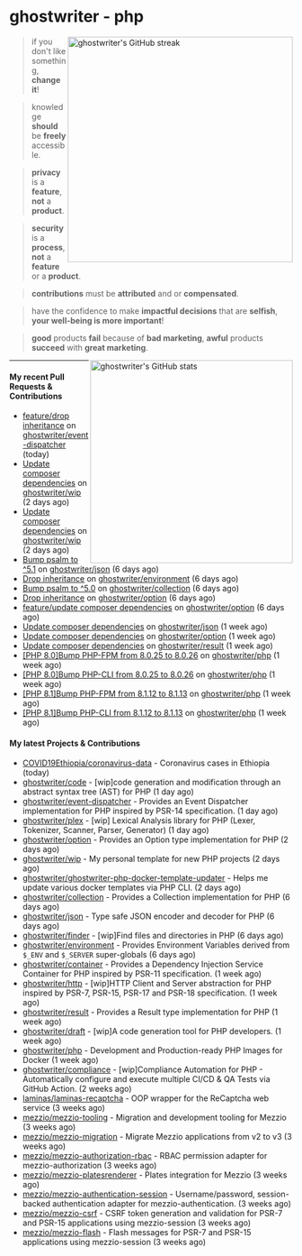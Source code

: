 # ghostwriter - php

<img alt="ghostwriter's GitHub streak" width="400px" align="right" src="https://github-readme-streak-stats.herokuapp.com/?cache_seconds=1800&user=ghostwriter">

> if you don't like something, **change it**!

> knowledge **should** be **freely** accessible.

> **privacy** is a **feature**, **not** a **product**.

> **security** is a **process**, **not** a **feature** or a **product**.

> **contributions** must be **attributed** and or **compensated**.

> have the confidence to make **impactful decisions** that are **selfish**, **your well-being is more important**!

> **good** products **fail** because of **bad marketing**, **awful** products **succeed** with **great marketing**.

<img alt="ghostwriter's GitHub stats" width="360px" align="right" src="https://github-readme-stats.vercel.app/api?cache_seconds=1800&username=ghostwriter&show_icons=true&count_private=true&hide_title=true&hide_rank=true&icon_color=333">

---

#### My recent Pull Requests & Contributions

- [feature/drop inheritance](https://github.com/ghostwriter/event-dispatcher/pull/11) on [ghostwriter/event-dispatcher](https://github.com/ghostwriter/event-dispatcher) (today)
- [Update composer dependencies](https://github.com/ghostwriter/wip/pull/21) on [ghostwriter/wip](https://github.com/ghostwriter/wip) (2 days ago)
- [Update composer dependencies](https://github.com/ghostwriter/wip/pull/20) on [ghostwriter/wip](https://github.com/ghostwriter/wip) (2 days ago)
- [Bump psalm to ^5.1](https://github.com/ghostwriter/json/pull/10) on [ghostwriter/json](https://github.com/ghostwriter/json) (6 days ago)
- [Drop inheritance](https://github.com/ghostwriter/environment/pull/8) on [ghostwriter/environment](https://github.com/ghostwriter/environment) (6 days ago)
- [Bump psalm to ^5.0](https://github.com/ghostwriter/collection/pull/7) on [ghostwriter/collection](https://github.com/ghostwriter/collection) (6 days ago)
- [Drop inheritance](https://github.com/ghostwriter/option/pull/17) on [ghostwriter/option](https://github.com/ghostwriter/option) (6 days ago)
- [feature/update composer dependencies](https://github.com/ghostwriter/option/pull/16) on [ghostwriter/option](https://github.com/ghostwriter/option) (6 days ago)
- [Update composer dependencies](https://github.com/ghostwriter/json/pull/9) on [ghostwriter/json](https://github.com/ghostwriter/json) (1 week ago)
- [Update composer dependencies](https://github.com/ghostwriter/option/pull/15) on [ghostwriter/option](https://github.com/ghostwriter/option) (1 week ago)
- [Update composer dependencies](https://github.com/ghostwriter/result/pull/9) on [ghostwriter/result](https://github.com/ghostwriter/result) (1 week ago)
- [[PHP 8.0]Bump PHP-FPM from 8.0.25 to 8.0.26](https://github.com/ghostwriter/php/pull/251) on [ghostwriter/php](https://github.com/ghostwriter/php) (1 week ago)
- [[PHP 8.0]Bump PHP-CLI from 8.0.25 to 8.0.26](https://github.com/ghostwriter/php/pull/250) on [ghostwriter/php](https://github.com/ghostwriter/php) (1 week ago)
- [[PHP 8.1]Bump PHP-FPM from 8.1.12 to 8.1.13](https://github.com/ghostwriter/php/pull/249) on [ghostwriter/php](https://github.com/ghostwriter/php) (1 week ago)
- [[PHP 8.1]Bump PHP-CLI from 8.1.12 to 8.1.13](https://github.com/ghostwriter/php/pull/248) on [ghostwriter/php](https://github.com/ghostwriter/php) (1 week ago)

#### My latest Projects & Contributions

- [COVID19Ethiopia/coronavirus-data](https://github.com/COVID19Ethiopia/coronavirus-data) - Coronavirus cases in Ethiopia (today)
- [ghostwriter/code](https://github.com/ghostwriter/code) - [wip]code generation and modification through an abstract syntax tree (AST) for PHP (1 day ago)
- [ghostwriter/event-dispatcher](https://github.com/ghostwriter/event-dispatcher) - Provides an Event Dispatcher implementation for PHP inspired by PSR-14 specification. (1 day ago)
- [ghostwriter/plex](https://github.com/ghostwriter/plex) - [wip] Lexical Analysis library for PHP (Lexer, Tokenizer, Scanner, Parser, Generator) (1 day ago)
- [ghostwriter/option](https://github.com/ghostwriter/option) - Provides an Option type implementation for PHP (2 days ago)
- [ghostwriter/wip](https://github.com/ghostwriter/wip) - My personal template for new PHP projects (2 days ago)
- [ghostwriter/ghostwriter-php-docker-template-updater](https://github.com/ghostwriter/ghostwriter-php-docker-template-updater) - Helps me update various docker templates via PHP CLI. (2 days ago)
- [ghostwriter/collection](https://github.com/ghostwriter/collection) - Provides a Collection implementation for PHP (6 days ago)
- [ghostwriter/json](https://github.com/ghostwriter/json) - Type safe JSON encoder and decoder for PHP (6 days ago)
- [ghostwriter/finder](https://github.com/ghostwriter/finder) - [wip]Find files and directories in PHP (6 days ago)
- [ghostwriter/environment](https://github.com/ghostwriter/environment) - Provides Environment Variables derived from `$_ENV` and `$_SERVER` super-globals (6 days ago)
- [ghostwriter/container](https://github.com/ghostwriter/container) - Provides a Dependency Injection Service Container for PHP inspired by PSR-11 specification. (1 week ago)
- [ghostwriter/http](https://github.com/ghostwriter/http) - [wip]HTTP Client and Server abstraction for PHP inspired by PSR-7, PSR-15, PSR-17 and PSR-18 specification. (1 week ago)
- [ghostwriter/result](https://github.com/ghostwriter/result) - Provides a Result type implementation for PHP (1 week ago)
- [ghostwriter/draft](https://github.com/ghostwriter/draft) - [wip]A code generation tool for PHP developers. (1 week ago)
- [ghostwriter/php](https://github.com/ghostwriter/php) - Development and Production-ready PHP Images for Docker (1 week ago)
- [ghostwriter/compliance](https://github.com/ghostwriter/compliance) - [wip]Compliance Automation for PHP - Automatically configure and execute multiple CI/CD &amp; QA Tests via GitHub Action. (2 weeks ago)
- [laminas/laminas-recaptcha](https://github.com/laminas/laminas-recaptcha) - OOP wrapper for the ReCaptcha web service (3 weeks ago)
- [mezzio/mezzio-tooling](https://github.com/mezzio/mezzio-tooling) - Migration and development tooling for Mezzio (3 weeks ago)
- [mezzio/mezzio-migration](https://github.com/mezzio/mezzio-migration) - Migrate Mezzio applications from v2 to v3 (3 weeks ago)
- [mezzio/mezzio-authorization-rbac](https://github.com/mezzio/mezzio-authorization-rbac) - RBAC permission adapter for mezzio-authorization (3 weeks ago)
- [mezzio/mezzio-platesrenderer](https://github.com/mezzio/mezzio-platesrenderer) - Plates integration for Mezzio (3 weeks ago)
- [mezzio/mezzio-authentication-session](https://github.com/mezzio/mezzio-authentication-session) - Username/password, session-backed authentication adapter for mezzio-authentication. (3 weeks ago)
- [mezzio/mezzio-csrf](https://github.com/mezzio/mezzio-csrf) - CSRF token generation and validation for PSR-7 and PSR-15 applications using mezzio-session (3 weeks ago)
- [mezzio/mezzio-flash](https://github.com/mezzio/mezzio-flash) - Flash messages for PSR-7 and PSR-15 applications using mezzio-session (3 weeks ago)
